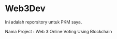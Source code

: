 # Web3Dev
Ini adalah reporsitory untuk PKM saya.

Nama Project : Web 3 Online Voting Using Blockchain
